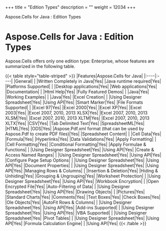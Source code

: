 +++
title = "Edition Types" 
description = "" 
weight = 12034 
+++

Aspose.Cells for Java : Edition Types  

# Aspose.Cells for Java : Edition Types


Aspose.Cells offers only one edition type: Enterprise, whose features are summarized in the following table.

{{< table style="table-striped" >}}
|Features|Aspose.Cells for Java|
|:----|:----|
|General| |
|Written Completely in Java|Yes|
|Java runtime required|Yes|
|Platforms Supported| |
|Desktop applications|Yes|
|Web applications|Yes|
|Documentation| |
|Html Help|Yes|
|Fully Featured Demos| |
|Java|Yes|
|Working Examples| |
|Java|Yes|
|Excel Creation| |
|Using Designer Spreadsheet|Yes|
|Using API|Yes|
|Smart Marker|Yes|
|File Formats Supported| |
|Excel 97|Yes|
|Excel 2000|Yes|
|Excel XP|Yes|
|Excel 2003|Yes|
|Excel 2007, 2010, 2013 XLSX|Yes|
|Excel 2007, 2010, 2013 XLSM|Yes|
|Excel 2007, 2010, 2013 XLTM|Yes|
|Excel 2007, 2010, 2013 XLTX|Yes|
|CSV|Yes|
|Tab Delimited Text|Yes|
|SpreadsheetML|Yes|
|HTML|Yes|
|ODS|Yes|
|Aspose.Pdf.xml format (that can be used by Aspose.Pdf to create PDF files)|Yes|
|Spreadsheet Content| |
|Cell Data|Yes|
|Formula|Yes|
|Hyperlinks|Yes|
|Data Validations|Yes|
|Apply Formatting| |
|Cell Formatting|Yes|
|Conditional Formatting|Yes|
|Apply Formulae & Functions| |
|Using Designer Spreadsheet|Yes|
|Using API|Yes|
|Create & Access Named Ranges| |
|Using Designer Spreadsheet|Yes|
|Using API|Yes|
|Configure Page Setup Options| |
|Using Designer Spreadsheet|Yes|
|Using API|Yes|
|Document Properties| |
|Using Designer Spreadsheet|Yes|
|Using API|Yes|
|Managing Rows & Columns| |
|Insertion & Deletion|Yes|
|Hiding & Unhiding|Yes|
|Grouping & Ungrouping|Yes|
|Worksheet Protection| |
|Using Designer Spreadsheet|Yes|
|Using API|Yes|
|Workbook Encryption| |
|Open Encrypted File|Yes|
|Auto-Filtering of Data| |
|Using Designer Spreadsheet|Yes|
|Using API|Yes|
|Drawing Objects| |
|Pictures|Yes|
|Standard Charts|Yes|
|Comments|Yes|
|Text Boxes|Yes|
|Check Boxes|Yes|
|Ole Objects|Yes|
|AutoFit Rows & Columns| |
|Using Designer Spreadsheet|Yes|
|Using API|Yes|
|Add-ins Supported| |
|Using Designer Spreadsheet|Yes|
|Using API|Yes|
|VBA Supported| |
|Using Designer Spreadsheet|Yes|
|Pivot Tables| |
|Using Designer Spreadsheet|Yes|
|Using API|Yes|
|Formula Calculation Engine| |
|Using API|Yes|
{{< /table >}}

